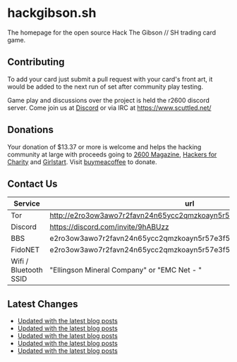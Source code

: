 # hackgibson.sh
The homepage for the open source Hack The Gibson // SH trading card game.


## Contributing

To add your card just submit a pull request with your card's front art, it would be added to the next run of set after community play testing.

Game play and discussions over the project is held the r2600 discord server. Come join us at [Discord](https://discord.com/invite/9hABUzz) or via IRC at https://www.scuttled.net/


## Donations

Your donation of $13.37 or more is welcome and helps the hacking community at large with proceeds going to [2600 Magazine](https://2600.com/), [Hackers for Charity](https://hackersforcharity.org) and [Girlstart](https://girlstart.org).  Visit [buymeacoffee](https://www.buymeacoffee.com/hackgibson.sh) to donate.


## Contact Us

Service | url
-|-
Tor | http://e2ro3ow3awo7r2favn24n65ycc2qmzkoayn5r57e3f56nvjwdcgg32ad.onion
Discord | https://discord.com/invite/9hABUzz
BBS | e2ro3ow3awo7r2favn24n65ycc2qmzkoayn5r57e3f56nvjwdcgg32ad.onion:23
FidoNET | e2ro3ow3awo7r2favn24n65ycc2qmzkoayn5r57e3f56nvjwdcgg32ad.onion:24554
Wifi / Bluetooth SSID | "Ellingson Mineral Company" or "EMC Net - <fidonet address>"

## Latest Changes
<!-- BLOG-POST-LIST:START -->
- [Updated with the latest blog posts](https://github.com/DFW2600/hackgibson.sh/commit/b48782c4ca4bd4599b0bdd07164d1e4d33a275ee)
- [Updated with the latest blog posts](https://github.com/DFW2600/hackgibson.sh/commit/f08db2ac7d555efda4829342e7ff086cdefb6a73)
- [Updated with the latest blog posts](https://github.com/DFW2600/hackgibson.sh/commit/e27a2410b8f901feba6b575411702bb2c448bed7)
- [Updated with the latest blog posts](https://github.com/DFW2600/hackgibson.sh/commit/ac6d4b3e858dd5c742a280f94ca512889b2c8884)
- [Updated with the latest blog posts](https://github.com/DFW2600/hackgibson.sh/commit/b14b0eff5e68fa957fdbfc5e04cb7b03869c324e)
<!-- BLOG-POST-LIST:END -->
